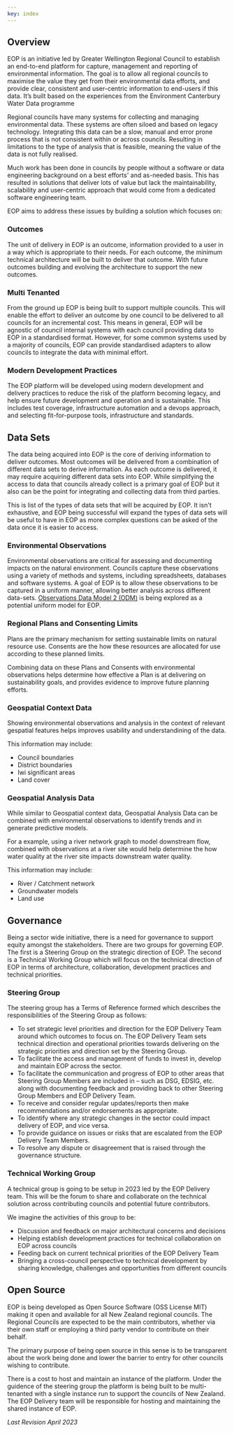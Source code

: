 ```yaml
---
key: index
---
```


## Overview

EOP is an initiative led by Greater Wellington Regional Council to establish an
end-to-end platform for capture, management and reporting of environmental
information. The goal is to allow all regional councils to maximise the value
they get from their environmental data efforts, and provide clear, consistent
and user-centric information to end-users if this data. It’s built based on the
experiences from the Environment Canterbury Water Data programme

Regional councils have many systems for collecting and managing environmental
data. These systems are often siloed and based on legacy technology. Integrating
this data can be a slow, manual and error prone process that is not consistent
within or across councils. Resulting in limitations to the type of analysis that
is feasible, meaning the value of the data is not fully realised.

Much work has been done in councils by people without a software or data
engineering background on a best efforts' and as-needed basis. This has resulted
in solutions that deliver lots of value but lack the maintainability,
scalability and user-centric approach that would come from a dedicated software
engineering team.

EOP aims to address these issues by building a solution which focuses on:

<h3 id="outcomes">Outcomes</h3>

The unit of delivery in EOP is an outcome, information provided to a user in a
way which is appropriate to their needs. For each outcome, the minimum technical
architecture will be built to deliver that outcome. With future outcomes
building and evolving the architecture to support the new outcomes.

### Multi Tenanted

From the ground up EOP is being built to support multiple councils. This will
enable the effort to deliver an outcome by one council to be delivered to all
councils for an incremental cost. This means in general, EOP will be agnostic of
council internal systems with each council providing data to EOP in a
standardised format. However, for some common systems used by a majority of
councils, EOP can provide standardised adapters to allow councils to integrate
the data with minimal effort.

### Modern Development Practices

The EOP platform will be developed using modern development and delivery
practices to reduce the risk of the platform becoming legacy, and help ensure
future development and operation and is sustainable. This includes test
coverage, infrastructure automation and a devops approach, and selecting
fit-for-purpose tools, infrastructure and standards.

## Data Sets

The data being acquired into EOP is the core of deriving information to deliver
outcomes. Most outcomes will be delivered from a combination of different data
sets to derive information. As each outcome is delivered, it may require
acquiring different data sets into EOP. While simplifying the access to data
that councils already collect is a primary goal of EOP but it also can be the
point for integrating and collecting data from third parties.

This is list of the types of data sets that will be acquired by EOP. It isn't
exhaustive, and EOP being successful will expand the types of data sets will be
useful to have in EOP as more complex questions can be asked of the data once it
is easier to access.

### Environmental Observations

Environmental observations are critical for assessing and documenting impacts
on the natural environment. Councils capture these observations using a variety
of methods and systems, including spreadsheets, databases and software
systems. A goal of EOP is to allow these observations to be captured in a uniform
manner, allowing better analysis across different data-sets.
[Observations Data Model 2 (ODM)](https://www.odm2.org/ODM2/ODM2Overview.html)
is being explored as a potential uniform model for EOP.

### Regional Plans and Consenting Limits

Plans are the primary mechanism for setting sustainable limits on natural 
resource use. Consents are the how these resources are allocated for use 
according to these planned limits.

Combining data on these Plans and Consents with environmental observations helps
determine how effective a Plan is at delivering on sustainability goals, and
provides evidence to improve future planning efforts.

### Geospatial Context Data

Showing environmental observations and analysis in the context of relevant
gespatial features helps improves usability and understandining of the data.

This information may include:

- Council boundaries
- District boundaries
- Iwi significant areas
- Land cover

### Geospatial Analysis Data

While similar to Geospatial context data, Geospatial Analysis Data can
be combined with environmental observations to identify trends and in
generate predictive models.

For a example, using a river network graph to model downstream flow, combined
with observations at a river site would help determine the how water quality at
the river site impacts downstream water quality.

This information may include:

- River / Catchment network
- Groundwater models
- Land use

## Governance

Being a sector wide initiative, there is a need for governance to support equity
amongst the stakeholders. There are two groups for governing EOP. The first is a
Steering Group on the strategic direction of EOP. The second is a Technical
Working Group which will focus on the technical direction of EOP in terms of
architecture, collaboration, development practices and technical priorities.

<h3 id="steering-group">Steering Group</h3>

The steering group has a Terms of Reference formed which describes the
responsibilities of the Steering Group as follows:

- To set strategic level priorities and direction for the EOP Delivery Team
  around which outcomes to focus on. The EOP Delivery Team sets technical
  direction and operational priorities towards delivering on the strategic
  priorities and direction set by the Steering Group.
- To facilitate the access and management of funds to invest in, develop and
  maintain EOP across the sector.
- To facilitate the communication and progress of EOP to other areas that
  Steering Group Members are included in – such as DSG, EDSIG, etc. along with
  documenting feedback and providing back to other Steering Group Members and
  EOP Delivery Team.
- To receive and consider regular updates/reports then make recommendations
  and/or endorsements as appropriate.
- To identify where any strategic changes in the sector could impact delivery of
  EOP, and vice versa.
- To provide guidance on issues or risks that are escalated from the EOP
  Delivery Team Members.
- To resolve any dispute or disagreement that is raised through the governance
  structure.

<h3 id="technical-working-group">Technical Working Group</h3>

A technical group is going to be setup in 2023 led by the EOP Delivery team.
This will be the forum to share and collaborate on the technical solution across
contributing councils and potential future contributors.

We imagine the activities of this group to be:

- Discussion and feedback on major architectural concerns and decisions
- Helping establish development practices for technical collaboration on EOP
  across councils
- Feeding back on current technical priorities of the EOP Delivery Team
- Bringing a cross-council perspective to technical development by sharing
  knowledge, challenges and opportunities from different councils

## Open Source

EOP is being developed as Open Source Software (OSS License MIT) making it open
and available for all New Zealand regional councils. The Regional Councils are
expected to be the main contributors, whether via their own staff or employing a
third party vendor to contribute on their behalf.

The primary purpose of being open source in this sense is to be transparent
about the work being done and lower the barrier to entry for other councils
wishing to contribute.

There is a cost to host and maintain an instance of the platform. Under the
guidence of the steering group the platform is being built to be multi-tenanted
with a single instance run to support the councils of New Zealand. The EOP
Delivery team will be responsible for hosting and maintaining the shared
instance of EOP.

_Last Revision April 2023_
